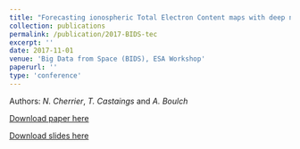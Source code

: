 ```yaml
---
title: "Forecasting ionospheric Total Electron Content maps with deep neural networks"
collection: publications
permalink: /publication/2017-BIDS-tec
excerpt: ''
date: 2017-11-01
venue: 'Big Data from Space (BIDS), ESA Workshop'
paperurl: ''
type: 'conference'
---
```


Authors: *N. Cherrier*, *T. Castaings* and *A. Boulch*

[Download paper here](https://aboulch.github.io/files/2017_bids_esa_forecasting.pdf)

[Download slides here](https://aboulch.github.io/files/talks/2017_bids_esa_forecasting_slides.pdf)
